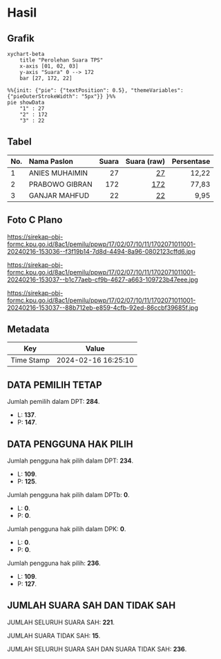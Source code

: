 # Hasil

## Grafik

```mermaid
xychart-beta
    title "Perolehan Suara TPS"
    x-axis [01, 02, 03]
    y-axis "Suara" 0 --> 172
    bar [27, 172, 22]
```

```mermaid
%%{init: {"pie": {"textPosition": 0.5}, "themeVariables": {"pieOuterStrokeWidth": "5px"}} }%%
pie showData
    "1" : 27
    "2" : 172
    "3" : 22
```

## Tabel

| No. | Nama Paslon    | Suara | Suara (raw) | Persentase |
|:--- |:-------------- | -----:| -----------:| ----------:|
| 1   | ANIES MUHAIMIN | 27    | [27][p-1]   | 12,22      |
| 2   | PRABOWO GIBRAN | 172   | [172][p-2]  | 77,83      |
| 3   | GANJAR MAHFUD  | 22    | [22][p-3]   | 9,95       |


[p-1]: https://github.com/gigit-pemilu/pemilu-2024-17-bengkulu/blob/main/pilpres/hitung-suara/sub/17-bengkulu/sub/02-rejang-lebong/sub/07-padang-ulak-tanding/sub/1011-pasar-pu-tanding/sub/001-tps/sub/paslon-1.txt
[p-2]: https://github.com/gigit-pemilu/pemilu-2024-17-bengkulu/blob/main/pilpres/hitung-suara/sub/17-bengkulu/sub/02-rejang-lebong/sub/07-padang-ulak-tanding/sub/1011-pasar-pu-tanding/sub/001-tps/sub/paslon-2.txt
[p-3]: https://github.com/gigit-pemilu/pemilu-2024-17-bengkulu/blob/main/pilpres/hitung-suara/sub/17-bengkulu/sub/02-rejang-lebong/sub/07-padang-ulak-tanding/sub/1011-pasar-pu-tanding/sub/001-tps/sub/paslon-3.txt

## Foto C Plano

https://sirekap-obj-formc.kpu.go.id/8ac1/pemilu/ppwp/17/02/07/10/11/1702071011001-20240216-153036--f3f19b14-7d8d-4494-8a96-0802123cffd6.jpg

https://sirekap-obj-formc.kpu.go.id/8ac1/pemilu/ppwp/17/02/07/10/11/1702071011001-20240216-153037--b1c77aeb-cf9b-4627-a663-109723b47eee.jpg

https://sirekap-obj-formc.kpu.go.id/8ac1/pemilu/ppwp/17/02/07/10/11/1702071011001-20240216-153037--88b712eb-e859-4cfb-92ed-86ccbf39685f.jpg


## Metadata

| Key        | Value               |
| ---------- | ------------------- |
| Time Stamp | 2024-02-16 16:25:10 |


## DATA PEMILIH TETAP

Jumlah pemilih dalam DPT: **284**.
 * L: **137**.
 * P: **147**.

## DATA PENGGUNA HAK PILIH

Jumlah pengguna hak pilih dalam DPT: **234**.
 * L: **109**.
 * P: **125**.

Jumlah pengguna hak pilih dalam DPTb: **0**.
 * L: **0**.
 * P: **0**.

Jumlah pengguna hak pilih dalam DPK: **0**.
 * L: **0**.
 * P: **0**.

Jumlah pengguna hak pilih: **236**.
 * L: **109**.
 * P: **127**.

## JUMLAH SUARA SAH DAN TIDAK SAH

JUMLAH SELURUH SUARA SAH: **221**.

JUMLAH SUARA TIDAK SAH: **15**.

JUMLAH SELURUH SUARA SAH DAN SUARA TIDAK SAH: **236**.


